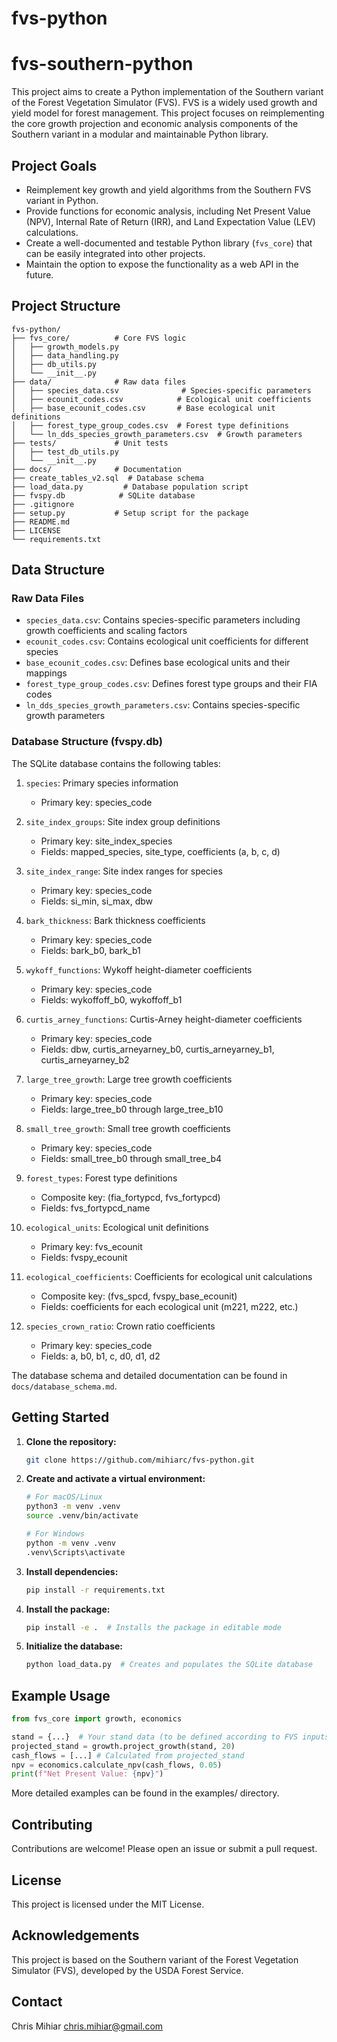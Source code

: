 # fvs-python

# fvs-southern-python

This project aims to create a Python implementation of the Southern variant of the Forest Vegetation Simulator (FVS). FVS is a widely used growth and yield model for forest management. This project focuses on reimplementing the core growth projection and economic analysis components of the Southern variant in a modular and maintainable Python library.

## Project Goals

*   Reimplement key growth and yield algorithms from the Southern FVS variant in Python.
*   Provide functions for economic analysis, including Net Present Value (NPV), Internal Rate of Return (IRR), and Land Expectation Value (LEV) calculations.
*   Create a well-documented and testable Python library (`fvs_core`) that can be easily integrated into other projects.
*   Maintain the option to expose the functionality as a web API in the future.

## Project Structure

```
fvs-python/
├── fvs_core/          # Core FVS logic
│   ├── growth_models.py
│   ├── data_handling.py
│   ├── db_utils.py
│   └── __init__.py
├── data/              # Raw data files
│   ├── species_data.csv              # Species-specific parameters
│   ├── ecounit_codes.csv            # Ecological unit coefficients
│   ├── base_ecounit_codes.csv       # Base ecological unit definitions
│   ├── forest_type_group_codes.csv  # Forest type definitions
│   └── ln_dds_species_growth_parameters.csv  # Growth parameters
├── tests/             # Unit tests
│   ├── test_db_utils.py
│   └── __init__.py
├── docs/              # Documentation
├── create_tables_v2.sql  # Database schema
├── load_data.py         # Database population script
├── fvspy.db            # SQLite database
├── .gitignore
├── setup.py           # Setup script for the package
├── README.md
├── LICENSE
└── requirements.txt
```

## Data Structure

### Raw Data Files
- `species_data.csv`: Contains species-specific parameters including growth coefficients and scaling factors
- `ecounit_codes.csv`: Contains ecological unit coefficients for different species
- `base_ecounit_codes.csv`: Defines base ecological units and their mappings
- `forest_type_group_codes.csv`: Defines forest type groups and their FIA codes
- `ln_dds_species_growth_parameters.csv`: Contains species-specific growth parameters

### Database Structure (fvspy.db)

The SQLite database contains the following tables:

1. `species`: Primary species information
   - Primary key: species_code

2. `site_index_groups`: Site index group definitions
   - Primary key: site_index_species
   - Fields: mapped_species, site_type, coefficients (a, b, c, d)

3. `site_index_range`: Site index ranges for species
   - Primary key: species_code
   - Fields: si_min, si_max, dbw

4. `bark_thickness`: Bark thickness coefficients
   - Primary key: species_code
   - Fields: bark_b0, bark_b1

5. `wykoff_functions`: Wykoff height-diameter coefficients
   - Primary key: species_code
   - Fields: wykoffoff_b0, wykoffoff_b1

6. `curtis_arney_functions`: Curtis-Arney height-diameter coefficients
   - Primary key: species_code
   - Fields: dbw, curtis_arneyarney_b0, curtis_arneyarney_b1, curtis_arneyarney_b2

7. `large_tree_growth`: Large tree growth coefficients
   - Primary key: species_code
   - Fields: large_tree_b0 through large_tree_b10

8. `small_tree_growth`: Small tree growth coefficients
   - Primary key: species_code
   - Fields: small_tree_b0 through small_tree_b4

9. `forest_types`: Forest type definitions
   - Composite key: (fia_fortypcd, fvs_fortypcd)
   - Fields: fvs_fortypcd_name

10. `ecological_units`: Ecological unit definitions
    - Primary key: fvs_ecounit
    - Fields: fvspy_ecounit

11. `ecological_coefficients`: Coefficients for ecological unit calculations
    - Composite key: (fvs_spcd, fvspy_base_ecounit)
    - Fields: coefficients for each ecological unit (m221, m222, etc.)

12. `species_crown_ratio`: Crown ratio coefficients
    - Primary key: species_code
    - Fields: a, b0, b1, c, d0, d1, d2

The database schema and detailed documentation can be found in `docs/database_schema.md`.

## Getting Started

1.  **Clone the repository:**

    ```bash
    git clone https://github.com/mihiarc/fvs-python.git
    ```

2.  **Create and activate a virtual environment:**

    ```bash
    # For macOS/Linux
    python3 -m venv .venv
    source .venv/bin/activate

    # For Windows
    python -m venv .venv
    .venv\Scripts\activate
    ```

3.  **Install dependencies:**

    ```bash
    pip install -r requirements.txt
    ```

4.  **Install the package:**

    ```bash
    pip install -e .  # Installs the package in editable mode
    ```

5.  **Initialize the database:**

    ```bash
    python load_data.py  # Creates and populates the SQLite database
    ```

## Example Usage

```python
from fvs_core import growth, economics

stand = {...}  # Your stand data (to be defined according to FVS inputs)
projected_stand = growth.project_growth(stand, 20)
cash_flows = [...] # Calculated from projected_stand
npv = economics.calculate_npv(cash_flows, 0.05)
print(f"Net Present Value: {npv}")
```

More detailed examples can be found in the examples/ directory.

## Contributing
Contributions are welcome! Please open an issue or submit a pull request.

## License
This project is licensed under the MIT License.   

## Acknowledgements
This project is based on the Southern variant of the Forest Vegetation Simulator (FVS), developed by the USDA Forest Service.

## Contact
Chris Mihiar
chris.mihiar@gmail.com